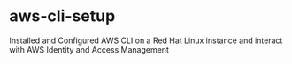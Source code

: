 # aws-cli-setup
Installed and Configured AWS CLI on a Red Hat Linux instance and interact with AWS Identity and Access Management

